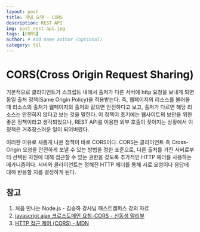 ```yaml
---
layout: post
title: 개념 요약 - CORS
description: REST API
img: post_rest-api.jpg
tags: [CORS]
author: # Add name author (optional)
category: til
---
```

# CORS(Cross Origin Request Sharing)

기본적으로 클라이언트가 스크립트 내에서 출처가 다른 서버에 http 요청을 보내게 되면 동일 출처 정책(Same Origin Policy)을 적용받는다. 즉, 웹페이지의 리소스를 불러올 때 리소스의 출처가 웹페이지의 출처와 같으면 안전하다고 보고, 출처가 다르면 해당 리소스는 안전히지 않다고 보는 것을 말한다. 이 정책이 초기에는 웹사이트의 보안을 위한 좋은 정책이라고 생각되었으나, REST API를 이용한 외부 호출이 잦아지는 상황에서 이 정책은 거추장스러운 일이 되어버렸다.

이러한 이유로 새롭게 나온 정책이 바로 CORS이다. CORS는 클라이언트 측 Cross-Origin 요청을 안전하게 보낼 수 있는 방법을 정한 표준으로, 다른 출처를 가진 서버로부터 선택된 자원에 대해 접근할 수 있는 권한을 갖도록 추가적인 HTTP 헤더를 사용하는 메카니즘이다. 서버와 클라이언트는 정해진 HTTP 헤더를 통해 서로 요청이나 응답에 대해 반응할 지를 결정하게 된다.

## 참고

1. 처음 만나는 Node.js - 김승하 강사님 패스트캠퍼스 강의 자료
2. [javascript ajax 크로스도메인 요청-CORS - 신동성 말리부](https://brunch.co.kr/@adrenalinee31/1)
3. [HTTP 접근 제어 (CORS) - MDN](https://developer.mozilla.org/ko/docs/Web/HTTP/Access_control_CORS)